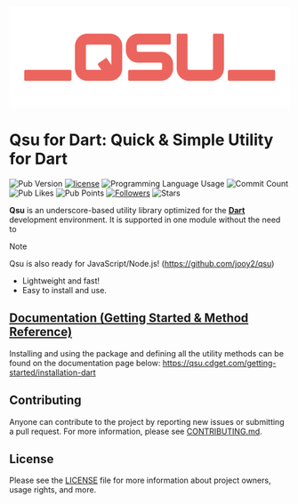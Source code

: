 ![logo](https://raw.githubusercontent.com/jooy2/qsu-dart/main/.github/resources/logo.webp)

# Qsu for Dart: Quick & Simple Utility for Dart

![Pub Version](https://img.shields.io/pub/v/qsu) [![license](https://img.shields.io/badge/license-MIT-blue.svg)](https://github.com/jooy2/qsu-dart/blob/main/LICENSE) ![Programming Language Usage](https://img.shields.io/github/languages/top/jooy2/qsu-dart) ![Commit Count](https://img.shields.io/github/commit-activity/y/jooy2/qsu-dart) ![Pub Likes](https://img.shields.io/pub/likes/qsu) ![Pub Points](https://img.shields.io/pub/points/qsu) [![Followers](https://img.shields.io/github/followers/jooy2?style=social)](https://github.com/jooy2) ![Stars](https://img.shields.io/github/stars/jooy2/qsu-dart?style=social)

**Qsu** is an underscore-based utility library optimized for the **[Dart](https://dart.dev)** development environment.
It is supported in one module without the need to

> [!NOTE]
>
> Qsu is also ready for JavaScript/Node.js! (https://github.com/jooy2/qsu)

- Lightweight and fast!
- Easy to install and use.

## [Documentation (Getting Started & Method Reference)](https://qsu.cdget.com/getting-started/installation-dart)

Installing and using the package and defining all the utility methods can be found on the documentation page
below: https://qsu.cdget.com/getting-started/installation-dart

## Contributing

Anyone can contribute to the project by reporting new issues or submitting a pull request. For more information, please
see [CONTRIBUTING.md](CONTRIBUTING.md).

## License

Please see the [LICENSE](LICENSE) file for more information about project owners, usage rights, and more.

